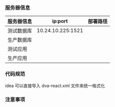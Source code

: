 ### 服务器信息



| 服务器信息 | ip:port | 部署路径 |
| --- | --- | --- |
| 测试数据库 | 10.24.10.225:1521 |  |
| 生产数据库 |  |  |
| 测试应用 |  |  |
| 生产应用 |  |  |


### 代码规范

idea 可以直接导入 dva-react.xml 文件来统一格式化

### 注意事项

